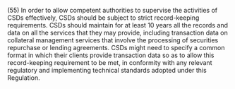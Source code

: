 (55) In order to allow competent authorities to supervise the activities of CSDs effectively, CSDs should be subject to strict record-keeping requirements. CSDs should maintain for at least 10 years all the records and data on all the services that they may provide, including transaction data on collateral management services that involve the processing of securities repurchase or lending agreements. CSDs might need to specify a common format in which their clients provide transaction data so as to allow this record-keeping requirement to be met, in conformity with any relevant regulatory and implementing technical standards adopted under this Regulation.